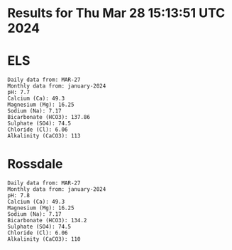 # Results for Thu Mar 28 15:13:51 UTC 2024
# ELS
```
Daily data from: MAR-27
Monthly data from: january-2024
pH: 7.7
Calcium (Ca): 49.3
Magnesium (Mg): 16.25
Sodium (Na): 7.17
Bicarbonate (HCO3): 137.86
Sulphate (SO4): 74.5
Chloride (Cl): 6.06
Alkalinity (CaCO3): 113
```
# Rossdale
```
Daily data from: MAR-27
Monthly data from: january-2024
pH: 7.8
Calcium (Ca): 49.3
Magnesium (Mg): 16.25
Sodium (Na): 7.17
Bicarbonate (HCO3): 134.2
Sulphate (SO4): 74.5
Chloride (Cl): 6.06
Alkalinity (CaCO3): 110
```
